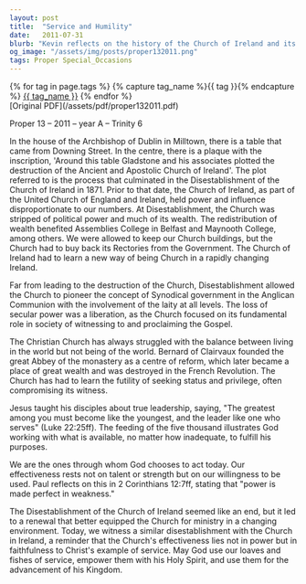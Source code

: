```yaml
---
layout: post
title:  "Service and Humility"
date:   2011-07-31
blurb: "Kevin reflects on the history of the Church of Ireland and its journey from political power to a focus on serving the community. He emphasizes the importance of humility and service, drawing parallels between the disciples' experiences and the modern Church's challenges. The sermon encourages finding strength in weakness and being willing instruments of God's work, using the feeding of the five thousand as a metaphor for God's ability to work through our inadequacies."
og_image: "/assets/img/posts/proper132011.png"
tags: Proper Special_Occasions
---    
```

<div class="tag-pills">
  {% for tag in page.tags %}
    {% capture tag_name %}{{ tag }}{% endcapture %}
    <a href="{{ site.baseurl }}/tag/{{ tag_name }}" class="tag-pill">{{ tag_name }}</a>
  {% endfor %}
</div>
[Original PDF](/assets/pdf/proper132011.pdf)

Proper 13 – 2011 – year A – Trinity 6

In the house of the Archbishop of Dublin in Milltown, there is a table that came from Downing Street. In the centre, there is a plaque with the inscription, 'Around this table Gladstone and his associates plotted the destruction of the Ancient and Apostolic Church of Ireland'. The plot referred to is the process that culminated in the Disestablishment of the Church of Ireland in 1871. Prior to that date, the Church of Ireland, as part of the United Church of England and Ireland, held power and influence disproportionate to our numbers. At Disestablishment, the Church was stripped of political power and much of its wealth. The redistribution of wealth benefited Assemblies College in Belfast and Maynooth College, among others. We were allowed to keep our Church buildings, but the Church had to buy back its Rectories from the Government. The Church of Ireland had to learn a new way of being Church in a rapidly changing Ireland.

Far from leading to the destruction of the Church, Disestablishment allowed the Church to pioneer the concept of Synodical government in the Anglican Communion with the involvement of the laity at all levels. The loss of secular power was a liberation, as the Church focused on its fundamental role in society of witnessing to and proclaiming the Gospel.

The Christian Church has always struggled with the balance between living in the world but not being of the world. Bernard of Clairvaux founded the great Abbey of the monastery as a centre of reform, which later became a place of great wealth and was destroyed in the French Revolution. The Church has had to learn the futility of seeking status and privilege, often compromising its witness.

Jesus taught his disciples about true leadership, saying, "The greatest among you must become like the youngest, and the leader like one who serves" (Luke 22:25ff). The feeding of the five thousand illustrates God working with what is available, no matter how inadequate, to fulfill his purposes.

We are the ones through whom God chooses to act today. Our effectiveness rests not on talent or strength but on our willingness to be used. Paul reflects on this in 2 Corinthians 12:7ff, stating that "power is made perfect in weakness."

The Disestablishment of the Church of Ireland seemed like an end, but it led to a renewal that better equipped the Church for ministry in a changing environment. Today, we witness a similar disestablishment with the Church in Ireland, a reminder that the Church's effectiveness lies not in power but in faithfulness to Christ's example of service. May God use our loaves and fishes of service, empower them with his Holy Spirit, and use them for the advancement of his Kingdom.

